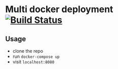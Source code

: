 # Multi docker deployment [![Build Status](https://www.travis-ci.com/abeidahmed/multi-docker-deployment.svg?branch=main)](https://www.travis-ci.com/abeidahmed/multi-docker-deployment)

## Usage

- clone the repo
- run `docker-compose up`
- visit `localhost:8080`

